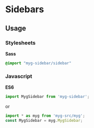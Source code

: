 # Sidebars

## Usage

### Stylesheets

**Sass**

```sass
@import "myg-sidebar/sidebar"
```

### Javascript

**ES6**

```js
import MygSidebar from 'myg-sidebar';
```

or

```js
import * as myg from 'myg-src/myg';
const MygSidebar = myg.MygSidebar;
```
